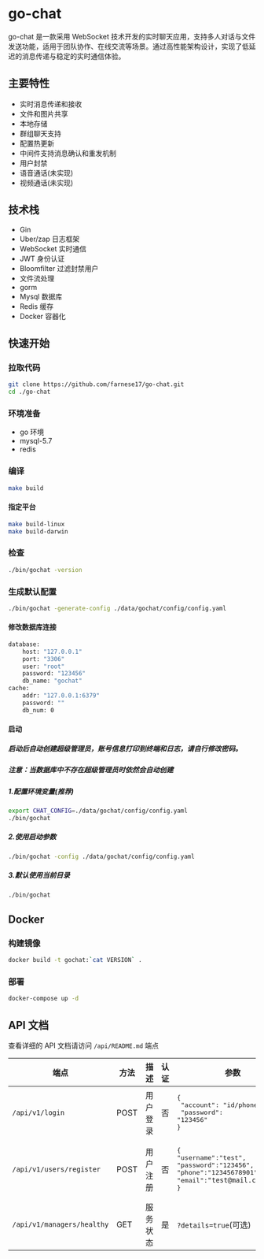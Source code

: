 # go-chat

go-chat 是一款采用 WebSocket 技术开发的实时聊天应用，支持多人对话与文件发送功能，适用于团队协作、在线交流等场景。通过高性能架构设计，实现了低延迟的消息传递与稳定的实时通信体验。

## 主要特性

- 实时消息传递和接收
- 文件和图片共享
- 本地存储
- 群组聊天支持
- 配置热更新
- 中间件支持消息确认和重发机制
- 用户封禁
- 语音通话(未实现)
- 视频通话(未实现)

## 技术栈

- Gin
- Uber/zap 日志框架
- WebSocket 实时通信
- JWT 身份认证
- Bloomfilter 过滤封禁用户
- 文件流处理
- gorm
- Mysql 数据库
- Redis 缓存
- Docker 容器化

## 快速开始

### 拉取代码

```bash
git clone https://github.com/farnese17/go-chat.git
cd ./go-chat
```

### 环境准备

- go 环境
- mysql-5.7
- redis

### 编译

```bash
make build
```

#### 指定平台

```bash
make build-linux
make build-darwin
```

### 检查

```bash
./bin/gochat -version
```

### 生成默认配置

```bash
./bin/gochat -generate-config ./data/gochat/config/config.yaml
```

#### 修改数据库连接

```bash
database:
    host: "127.0.0.1"
    port: "3306"
    user: "root"
    password: "123456"
    db_name: "gochat"
cache:
    addr: "127.0.0.1:6379"
    password: ""
    db_num: 0
```

#### 启动

##### 启动后自动创建超级管理员，账号信息打印到终端和日志，请自行修改密码。

##### 注意：当数据库中不存在超级管理员时依然会自动创建

##### 1.配置环境变量(推荐)

```bash
export CHAT_CONFIG=./data/gochat/config/config.yaml
./bin/gochat
```

##### 2.使用启动参数

```bash
./bin/gochat -config ./data/gochat/config/config.yaml
```

##### 3.默认使用当前目录

```bash
./bin/gochat
```

## Docker

### 构建镜像

```bash
docker build -t gochat:`cat VERSION` .
```

### 部署

```bash
docker-compose up -d
```

## API 文档

查看详细的 API 文档请访问 `/api/README.md` 端点

| 端点                       | 方法 | 描述     | 认证 | 参数                                                                                                                    |
| -------------------------- | ---- | -------- | ---- | ----------------------------------------------------------------------------------------------------------------------- |
| `/api/v1/login`            | POST | 用户登录 | 否   | <pre>{<br> "account": "id/phone/email",<br> "password": "123456"<br>}</pre>                                             |
| `/api/v1/users/register`   | POST | 用户注册 | 否   | <pre>{<br>"username":"test",<br>"password":"123456",<br>"phone":"12345678901",<br>"email":`"test@mail.com"`<br>} </pre> |
| `/api/v1/managers/healthy` | GET  | 服务状态 | 是   | `?details=true`(可选)                                                                                                   |
